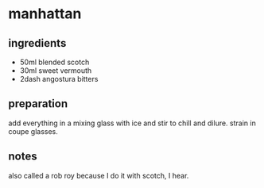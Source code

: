 # manhattan

## ingredients

- 50ml blended scotch
- 30ml sweet vermouth
- 2dash angostura bitters

## preparation

add everything in a mixing glass with ice and stir to chill and dilure. strain in coupe glasses.

## notes

also called a rob roy because I do it with scotch, I hear.